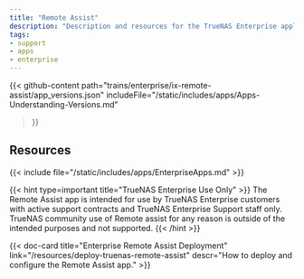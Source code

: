 ```yaml
---
title: "Remote Assist"
description: "Description and resources for the TrueNAS Enterprise application called Remote Assist."
tags:
- support
- apps
- enterprise
---
```


{{< github-content 
    path="trains/enterprise/ix-remote-assist/app_versions.json"
	includeFile="/static/includes/apps/Apps-Understanding-Versions.md"
>}}

## Resources

{{< include file="/static/includes/apps/EnterpriseApps.md" >}}

{{< hint type=important title="TrueNAS Enterprise Use Only" >}}
The Remote Assist app is intended for use by TrueNAS Enterprise customers with active support contracts and TrueNAS Enterprise Support staff only.
TrueNAS community use of Remote assist for any reason is outside of the intended purposes and not supported.
{{< /hint >}}

<div class="docs-sections">

{{< doc-card title="Enterprise Remote Assist Deployment" link="/resources/deploy-truenas-remote-assist"
descr="How to deploy and configure the Remote Assist app." >}}

</div>